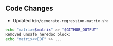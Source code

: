 ## Code Changes

- Updated `bin/generate-regression-matrix.sh`:

```bash
echo "matrix=$matrix" >> "$GITHUB_OUTPUT"
Removed unsafe heredoc block:
echo "matrix<<EOF" >> ...
